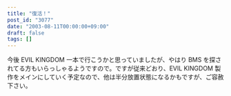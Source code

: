 ```yaml
---
title: "復活！"
post_id: "3077"
date: "2003-08-11T00:00:00+09:00"
draft: false
tags: []
---
```



今後 EVIL KINGDOM 一本で行こうかと思っていましたが、やはり BMS を探されてる方もいらっしゃるようですので。ですが従来どおり、EVIL KINGDOM 製作をメインにしていく予定なので、他は半分放置状態になるかもですが、ご容赦下さい。
